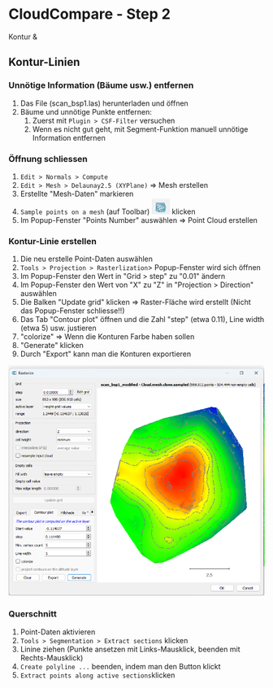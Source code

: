 # CloudCompare - Step 2

Kontur & 

## Kontur-Linien

### Unnötige Information (Bäume usw.) entfernen
1. Das File (scan_bsp1.las) herunterladen und öffnen
1. Bäume und unnötige Punkte entfernen:
    1. Zuerst mit `Plugin > CSF-Filter` versuchen 
    1. Wenn es nicht gut geht, mit Segment-Funktion manuell unnötige Information entfernen

### Öffnung schliessen
1. `Edit > Normals > Compute` 
1. `Edit > Mesh > Delaunay2.5 (XYPlane)` => Mesh erstellen
1. Erstellte "Mesh-Daten" markieren
1. `Sample points on a mesh` (auf Toolbar) ![](../img/toolbar_icon.png) klicken
1. Im Popup-Fenster "Points Number" auswählen => Point Cloud erstellen

### Kontur-Linie erstellen
1. Die neu erstelle Point-Daten auswählen
1. `Tools > Projection > Rasterlization`> Popup-Fenster wird sich öffnen
1. Im Popup-Fenster den Wert in "Grid > step" zu "0.01" ändern
1. Im Popup-Fenster den Wert von "X" zu "Z" in "Projection > Direction" auswählen
1. Die Balken "Update grid" klicken => Raster-Fläche wird erstellt (Nicht das Popup-Fenster schliesse!!)
1. Das Tab "Contour plot" öffnen und die Zahl "step" (etwa 0.11), Line width (etwa 5) usw. justieren
1. "colorize" => Wenn die Konturen Farbe haben sollen
1. "Generate" klicken
1. Durch "Export" kann man die Konturen exportieren

![](../img/kontur.png)

### Querschnitt
1. Point-Daten aktivieren
1. `Tools > Segmentation > Extract sections` klicken
1. Linine ziehen (Punkte ansetzen mit Links-Mausklick, beenden mit Rechts-Mausklick)
1. `Create polyline ...` beenden, indem man den Button klickt
1. `Extract points along active sections`klicken







